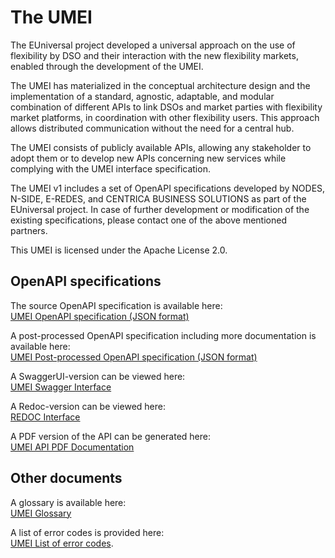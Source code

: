 # The UMEI

The EUniversal project developed a universal approach on the use of flexibility by DSO and their interaction with the new flexibility markets, enabled through the development of the UMEI.

The UMEI has materialized in the conceptual architecture design and the implementation of a standard, agnostic, adaptable, and modular combination of different APIs to link DSOs and market parties with flexibility market platforms, in coordination with other flexibility users. This approach allows distributed communication without the need for a central hub.

The UMEI consists of publicly available APIs, allowing any stakeholder to adopt them or to develop new APIs concerning new services while complying with the UMEI interface specification.

The UMEI v1 includes a set of OpenAPI specifications developed by NODES, N-SIDE, E-REDES, and CENTRICA BUSINESS SOLUTIONS as part of the EUniversal project.
In case of further development or modification of the existing specifications, please contact one of the above mentioned partners.

This UMEI is licensed under the Apache License 2.0.

## OpenAPI specifications 

The source OpenAPI specification is available here:  
[UMEI OpenAPI specification (JSON format)](umei-openapi.json)

A post-processed OpenAPI specification including more documentation is available here:  
<a href="https://raw.githubusercontent.com/euniversal/umei-api-specification/gh-pages/generated/umei-openapi.json" target="_blank">UMEI Post-processed OpenAPI specification (JSON format)</a>

A SwaggerUI-version can be viewed here:  
[UMEI Swagger Interface](swagger-ui.html)

A Redoc-version can be viewed here:  
<a href="https://redocly.github.io/redoc/?url=https://euniversal.github.io/umei-api-specification/umei-openapi.json" target="_blank">REDOC Interface</a>

A PDF version of the API can be generated here:  
[UMEI API PDF Documentation](generate-pdf.html)


## Other documents

A glossary is available here:  
[UMEI Glossary](glossary)

A list of error codes is provided here:   
[UMEI List of error codes](error-codes). 


